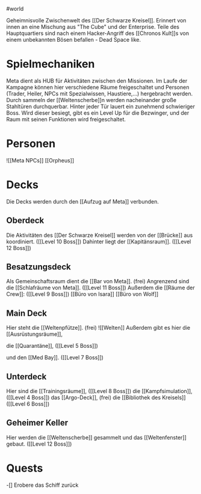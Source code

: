 #world 

Geheimnisvolle Zwischenwelt des [[Der Schwarze Kreisel]]. Erinnert von innen an eine Mischung aus "The Cube" und der Enterprise. Teile des Hauptquartiers sind nach einem Hacker-Angriff des [[Chronos Kult]]s von einem unbekannten Bösen befallen - Dead Space like.
# Spielmechaniken
Meta dient als HUB für Aktivitäten zwischen den Missionen. Im Laufe der Kampagne können hier verschiedene Räume freigeschaltet und Personen (Trader, Heiler, NPCs mit Spezialwissen, Haustiere,...) hergebracht werden.
Durch sammeln der [[Weltenscherbe]]n werden nacheinander große Stahltüren durchquerbar. Hinter jeder Tür lauert ein zunehmend schwieriger Boss. Wird dieser besiegt, gibt es ein Level Up für die Bezwinger, und der Raum mit seinen Funktionen wird freigeschaltet.
# Personen
![[Meta NPCs]]
[[Orpheus]]
# Decks
Die Decks werden durch den [[Aufzug auf Meta]] verbunden.
## Oberdeck
Die Aktivitäten des [[Der Schwarze Kreisel]] werden von der [[Brücke]] aus koordiniert. ([[Level 10 Boss]])
Dahinter liegt der [[Kapitänsraum]]. ([[Level 12 Boss]])
## Besatzungsdeck
Als Gemeinschaftsraum dient die [[Bar von Meta]]. (frei)
Angrenzend sind die [[Schlafräume von Meta]]. ([[Level 11 Boss]])
Außerdem die [[Räume der Crew]]: ([[Level 9 Boss]])
	[[Büro von Isara]]
	[[Büro von Wolf]]
## Main Deck
Hier steht die [[Weltenpfütze]]. (frei)
![[Welten]]
Außerdem gibt es hier die [[Ausrüstungsräume]], 

die [[Quarantäne]], ([[Level 5 Boss]])

und den [[Med Bay]]. ([[Level 7 Boss]])
## Unterdeck
Hier sind die [[Trainingsräume]], ([[Level 8 Boss]])
die [[Kampfsimulation]], ([[Level 4 Boss]])
das [[Argo-Deck]], (frei)
die [[Bibliothek des Kreisels]] ([[Level 6 Boss]])
## Geheimer Keller
Hier werden die [[Weltenscherbe]] gesammelt und das [[Weltenfenster]] gebaut. ([[Level 12 Boss]])
# Quests
-[] Erobere das Schiff zurück